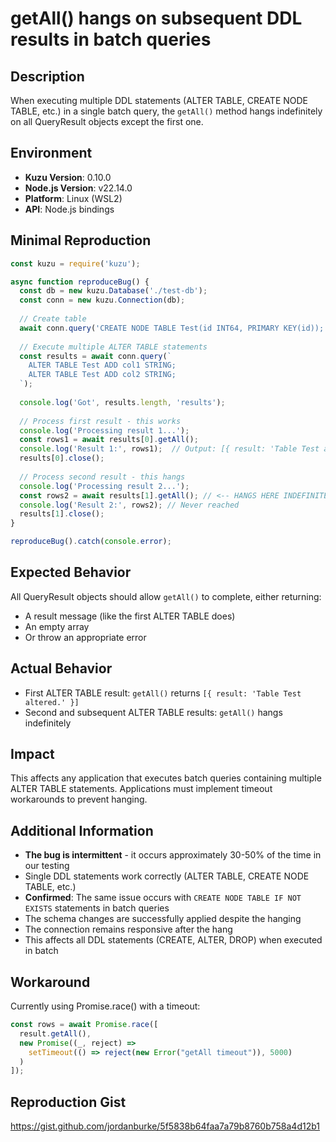 # getAll() hangs on subsequent DDL results in batch queries

## Description
When executing multiple DDL statements (ALTER TABLE, CREATE NODE TABLE, etc.) in a single batch query, the `getAll()` method hangs indefinitely on all QueryResult objects except the first one.

## Environment
- **Kuzu Version**: 0.10.0
- **Node.js Version**: v22.14.0 
- **Platform**: Linux (WSL2)
- **API**: Node.js bindings

## Minimal Reproduction

```javascript
const kuzu = require('kuzu');

async function reproduceBug() {
  const db = new kuzu.Database('./test-db');
  const conn = new kuzu.Connection(db);
  
  // Create table
  await conn.query('CREATE NODE TABLE Test(id INT64, PRIMARY KEY(id));');
  
  // Execute multiple ALTER TABLE statements
  const results = await conn.query(`
    ALTER TABLE Test ADD col1 STRING;
    ALTER TABLE Test ADD col2 STRING;
  `);
  
  console.log('Got', results.length, 'results');
  
  // Process first result - this works
  console.log('Processing result 1...');
  const rows1 = await results[0].getAll();
  console.log('Result 1:', rows1);  // Output: [{ result: 'Table Test altered.' }]
  results[0].close();
  
  // Process second result - this hangs
  console.log('Processing result 2...');
  const rows2 = await results[1].getAll(); // <-- HANGS HERE INDEFINITELY
  console.log('Result 2:', rows2); // Never reached
  results[1].close();
}

reproduceBug().catch(console.error);
```

## Expected Behavior
All QueryResult objects should allow `getAll()` to complete, either returning:
- A result message (like the first ALTER TABLE does)
- An empty array
- Or throw an appropriate error

## Actual Behavior
- First ALTER TABLE result: `getAll()` returns `[{ result: 'Table Test altered.' }]`
- Second and subsequent ALTER TABLE results: `getAll()` hangs indefinitely

## Impact
This affects any application that executes batch queries containing multiple ALTER TABLE statements. Applications must implement timeout workarounds to prevent hanging.

## Additional Information
- **The bug is intermittent** - it occurs approximately 30-50% of the time in our testing
- Single DDL statements work correctly (ALTER TABLE, CREATE NODE TABLE, etc.)
- **Confirmed**: The same issue occurs with `CREATE NODE TABLE IF NOT EXISTS` statements in batch queries
- The schema changes are successfully applied despite the hanging
- The connection remains responsive after the hang
- This affects all DDL statements (CREATE, ALTER, DROP) when executed in batch

## Workaround
Currently using Promise.race() with a timeout:
```javascript
const rows = await Promise.race([
  result.getAll(),
  new Promise((_, reject) => 
    setTimeout(() => reject(new Error("getAll timeout")), 5000)
  )
]);
```

## Reproduction Gist
https://gist.github.com/jordanburke/5f5838b64faa7a79b8760b758a4d12b1
